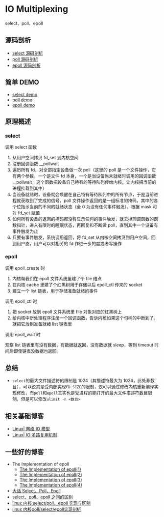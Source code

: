 # IO Multiplexing

select、poll、epoll

## 源码剖析

- [select 源码剖析](./源码剖析/select.md)
- [poll 源码剖析](./源码剖析/poll.md)
- [epoll 源码剖析](./源码剖析/epoll.md)

## 简单 DEMO

- [select demo](./select)
- [poll demo](./poll)
- [epoll demo](./epoll)

## 原理概述

### select

调用 select 函数

1. 从用户空间拷贝 fd_set 到内核空间
2. 注册回调函数 __pollwait
3. 遍历所有 fd，对全部指定设备做一次 poll（这里的 poll 是一个文件操作，它有两个参数，一个是文件 fd
   本身，一个是当设备尚未就绪时调用的回调函数 __pollwait，这个函数把设备自己特有的等待队列传给内核，让内核把当前的进程挂载到其中）
4. 当设备就绪时，设备就会唤醒在自己特有等待队列中的所有节点，于是当前进程就获取到了完成的信号，poll
   文件操作返回的是一组标准的掩码，其中的各个位指示当前的不同的就绪状态（全 0 为没有任何事件触发），根据 mask 可对 fd_set 赋值
5. 如何所有设备的返回的掩码都没有显示任何的事件触发，就去掉回调函数的函数指针，进入有限时的睡眠状态，再回复和不断做 poll，直到其中一个设备有事件触发为止
6. 只要有事件触发，系统调用返回，将 fd_set 从内核空间拷贝到用户空间，回到用户态，用户可以对相关的 fd 作进一步的度或者写操作

### epoll

调用 epoll_create 时

1. 内核帮我们在 epoll 文件系统里建了个 file 结点
2. 在内核 cache 里建了个红黑树用于存储以后 epoll_ctl 传来的 socket
3. 建立一个 list 链表，用于存储准备就绪的事件

调用 epoll_ctl 时

1. 把 socket 放到 epoll 文件系统里 file 对象对应的红黑树上
2. 给内核中断处理程序注册一个回调函数，告诉内核如果这个句柄的中断到了，就把它放到准备就绪 list 链表里

调用 epoll_wait 时

观察 list 链表里有没有数据，有数据就返回，没有数据就 sleep，等到 timeout 时间后即使链表没数据也返回。

## 总结

- `select`的最大文件描述符的限制是 1024（其描述符最大为 1024，此处非数目），可以说其是受内部实现`FD_SIZE`的限制，仅可以通过修改内核重新编译实现修改，而`poll`和`epoll`其实也是受进程的能打开的最大文件描述符数目限制，但是可以修改`ulimit -n <数目>`

## 相关基础博客

- [Linux| 网络 IO 模型](https://liu-yt.github.io/2019/06/12/Linux-%E7%BD%91%E7%BB%9CIO%E6%A8%A1%E5%9E%8B/)
- [Linux| IO 多路复用机制](https://liu-yt.github.io/2019/06/13/Linux-IO%E5%A4%9A%E8%B7%AF%E5%A4%8D%E7%94%A8%E6%9C%BA%E5%88%B6/)

## 一些好的博客

- The Implementation of epoll
  - [The Implementation of epoll(1)](https://idndx.com/2014/09/01/the-implementation-of-epoll-1/)
  - [The Implementation of epoll(2)](https://idndx.com/2014/09/02/the-implementation-of-epoll-2/)
  - [The Implementation of epoll(3)](https://idndx.com/2014/09/22/the-implementation-of-epoll-3/)
  - [The Implementation of epoll(4)](https://idndx.com/2015/07/08/the-implementation-of-epoll-4/)
- [大话 Select、Poll、Epoll](https://cloud.tencent.com/developer/article/1005481)
- [select、poll、epoll 之间的区别](https://www.cnblogs.com/aspirant/p/9166944.html)
- [linux 内核 select/poll，epoll 实现与区别](https://www.jb51.net/article/97777.htm)
- [linux 内核poll/select/epoll实现剖析](https://watter1985.iteye.com/blog/1614039)
